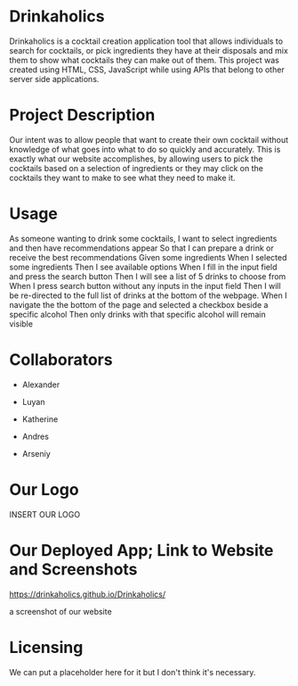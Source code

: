 # Drinkaholics
Drinkaholics is a cocktail creation application tool that allows individuals to search for cocktails, or pick ingredients they have at their disposals and mix them to show what cocktails they can make out of them. This project was created using HTML, CSS, JavaScript while using APIs that belong to other server side applications.

# Project Description
Our intent was to allow people that want to create their own cocktail without knowledge of what goes into what to do so quickly and accurately. This is exactly what our website accomplishes, by allowing users to pick the cocktails based on a selection of ingredients or they may click on the cocktails they want to make to see what they need to make it.

# Usage
As someone wanting to drink some cocktails,
I want to select ingredients and then have recommendations appear
So that I can prepare a drink or receive the best recommendations
Given some ingredients
When I selected some ingredients
Then I see available options
When I fill in the input field and press the search button
Then I will see a list of 5 drinks to choose from
When I press search button without any inputs in the input field
Then I will be re-directed to the full list of drinks at the bottom of the webpage.
When I navigate the the bottom of the page and selected a checkbox beside a specific alcohol
Then only drinks with that specific alcohol will remain visible

# Collaborators
* Alexander

* Luyan

* Katherine

* Andres

* Arseniy

# Our Logo
INSERT OUR LOGO

# Our Deployed App; Link to Website and Screenshots
https://drinkaholics.github.io/Drinkaholics/

a screenshot of our website

# Licensing
We can put a placeholder here for it but I don't think it's necessary.

